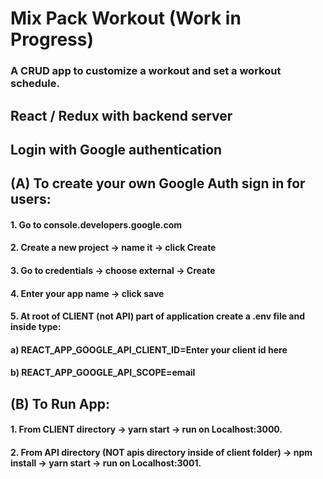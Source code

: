 # Mix Pack Workout (Work in Progress)
### A CRUD app to customize a workout and set a workout schedule.

## React / Redux with backend server
## Login with Google authentication


## (A) To create your own Google Auth sign in for users:
#### 1. Go to console.developers.google.com
#### 2. Create a new project -> name it -> click Create
#### 3. Go to credentials -> choose external -> Create
#### 4. Enter your app name -> click save
#### 5. At root of CLIENT (not API) part of application create a .env file and inside type:
####  a) REACT_APP_GOOGLE_API_CLIENT_ID=Enter your client id here
####  b) REACT_APP_GOOGLE_API_SCOPE=email

## (B) To Run App:
#### 1. From CLIENT directory -> yarn start -> run on Localhost:3000.
#### 2. From API directory (NOT apis directory inside of client folder) -> npm install -> yarn start -> run on Localhost:3001.
